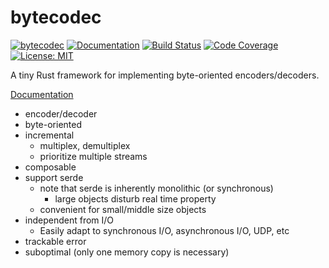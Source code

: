bytecodec
=========

[![bytecodec](http://meritbadge.herokuapp.com/bytecodec)](https://crates.io/crates/bytecodec)
[![Documentation](https://docs.rs/bytecodec/badge.svg)](https://docs.rs/bytecodec)
[![Build Status](https://travis-ci.org/sile/bytecodec.svg?branch=master)](https://travis-ci.org/sile/bytecodec)
[![Code Coverage](https://codecov.io/gh/sile/bytecodec/branch/master/graph/badge.svg)](https://codecov.io/gh/sile/bytecodec/branch/master)
[![License: MIT](https://img.shields.io/badge/license-MIT-blue.svg)](LICENSE)

A tiny Rust framework for implementing byte-oriented encoders/decoders.

[Documentation](https://docs.rs/bytecodec)

- encoder/decoder
- byte-oriented
- incremental
  - multiplex, demultiplex
  - prioritize multiple streams
- composable
- support serde
  - note that serde is inherently monolithic (or synchronous)
    - large objects disturb real time property
  - convenient for small/middle size objects
- independent from I/O
  - Easily adapt to synchronous I/O, asynchronous I/O, UDP, etc
- trackable error
- suboptimal (only one memory copy is necessary)

